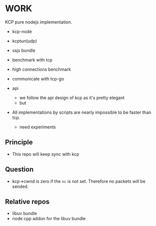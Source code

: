 # WORK

KCP pure nodejs implementation.

- kcp-node
- kcptun(udp)
- ssjs bundle

- benchmark with tcp
- high connections benchmark
- communicate with tcp-go
- api
  - we follow the api design of kcp as it's pretty elegant
  - but
- All implementations by scripts are nearly impossible to be faster than tcp.
  - need experiments

## Principle

- This repo will keep sync with kcp

## Question

- kcp->cwnd is zero if the `nc` is not set. Therefore no packets will be sended.

## Relative repos

- libuv bundle
- node cpp addon for the libuv bundle
